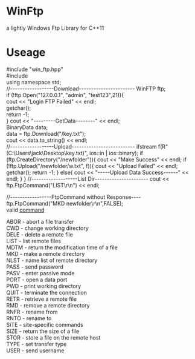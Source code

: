 # WinFtp
a lightly Windows Ftp Library for C++11

# Useage  
#include "win_ftp.hpp"  
#include <iostream>  
using	namespace std;  
//------------------Download-----------------------
WinFTP	ftp;  
if (!ftp.Open("127.0.0.1", "admin", "test123",21)){  
  cout << "Login FTP Failed" << endl;  
  getchar();  
  return -1;  
}
cout << "---------GetData--------" << endl;  
BinaryData	data;  
data = ftp.Download("/key.txt");  
cout << data.to_string() << endl;  
//------------------Upload--------------------------
ifstream	f(R"(C:\Users\jack\Desktop\key.txt)", ios::in | ios::binary);
if (ftp.CreateDirectory("/newfolder")){
  cout << "Make Success" << endl;
  if (!ftp.Upload("/newfolder/w.txt", f)){
    cout << "Upload Failed" << endl;
    getchar();
    return -1;
  }
  else{
    cout << "-----Upload Data Success------" << endl;
  }
}
//-------------------List Dir----------------------
cout << ftp.FtpCommand("LIST\r\n") << endl;  

//-----------------FtpCommand without Response----
ftp.FtpCommand("MKD newfolder\r\n",FALSE);  
valid [command](http://www.nsftools.com/tips/RawFTP.htm#LIST)  

ABOR - abort a file transfer  
CWD - change working directory  
DELE - delete a remote file  
LIST - list remote files  
MDTM - return the modification time of a file  
MKD - make a remote directory  
NLST - name list of remote directory  
PASS - send password  
PASV - enter passive mode  
PORT - open a data port  
PWD - print working directory  
QUIT - terminate the connection  
RETR - retrieve a remote file  
RMD - remove a remote directory  
RNFR - rename from  
RNTO - rename to  
SITE - site-specific commands  
SIZE - return the size of a file  
STOR - store a file on the remote host  
TYPE - set transfer type  
USER - send username   

